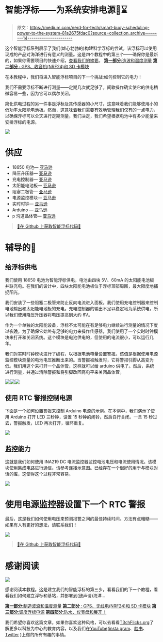 # 智能浮标——为系统安排电源🔋⌛

> 原文：<https://medium.com/nerd-for-tech/smart-buoy-scheduling-power-to-the-system-81a2675fdac0?source=collection_archive---------14----------------------->

这个智能浮标系列展示了我们(雄心勃勃的)构建科学浮标的尝试，该浮标可以使用现成的产品对海洋进行有意义的测量。这是四个教程中的第三个——确保你是最新的，如果你需要项目的快速介绍，[查看我们的摘要](https://t3chflicks.medium.com/smart-buoy-summary-602f9db544bb)。
[**第一部分**:造波和温度测量](https://t3chflicks.medium.com/smart-buoy-making-wave-and-temperature-measurements-%EF%B8%8F-cdda14c52196)
[**第二部分** : GPS、收音机(NRF24)和 SD 卡模块](https://t3chflicks.medium.com/smart-buoy-gps-radio-nrf24-and-a-sd-card-module-6029af3a69d)

在本教程中，我们将进入智能浮标项目的下一个挑战:如何控制它的电力！

我们不需要浮标不断进行测量——定期几次就足够了。间歇操作确实使它的供电稍微容易一些，因为它可以偶尔关闭。

简化供电过程的另一件事是浮标及其传感器的小尺寸，这意味着我们能够使用小的低功率太阳能电池板。然而，这意味着我们需要有效地管理我们仅有的一点电力，以确保浮标可以全天进行定期测量。我们决定，我们希望根据电池中有多少能量来安排浮标的电源。

![](img/1de09a18b5cd97b9b44c7c5969af46d4.png)

# 供应

*   18650 电池— [亚马逊](https://amzn.to/2ZOMuCq)
*   降压升压器— [亚马逊](https://amzn.to/2ZS1a3q)
*   充电控制器— [亚马逊](https://amzn.to/2ZS1a3q)
*   太阳能电池板— [亚马逊](https://amzn.to/2ZS1a3q)
*   阻塞二极管— [亚马逊](https://amzn.to/2ZS1a3q)
*   电源监控模块— [亚马逊](https://amzn.to/2ZS1a3q)
*   实时时钟— [亚马逊](https://amzn.to/2ZS1a3q)
*   Arduino — [亚马逊](https://amzn.to/2ZS1a3q)
*   p 沟道晶体管— [亚马逊](https://amzn.to/2ZS1a3q)

> [🔗在 Github 上获取智能浮标代码📔](https://github.com/sk-t3ch/smart-buoy)

# 辅导的🤖

## 给浮标供电

我们使用 18650 电池为智能浮标供电，电池由四块 5V、60mA 的太阳能电池板并联充电。在我们的设计中，四块太阳能电池板位于浮标顶部周围，最大限度地捕捉阳光。

我们安装了一些阻塞二极管来防止反向电流进入面板。我们使用充电控制器来控制电池输出和太阳能电池板的充电。充电控制器的输出不足以稳定地为系统供电，所以我们使用降压升压器将电压提高到大约 6V。

作为一个单独的太阳能设备，浮标不太可能在有足够电力继续进行测量的情况下度过夜晚。为了确保它始终有足够的电力来操作传感器，我们使用了一个实时时钟模块来打开和关闭系统。这个模块是电池供电的，但使用的电流很小，可以运行几年。

我们对实时时钟模块进行了编程，以根据电池电量设置警报。该值是根据使用电源监控模块测量的电池电压推断出来的。当警报被触发时，它将警报引脚从高变为低。我们用这个来打开一个晶体管，这样就可以给 arduino 供电了。然后，系统进行测量，并通过清除警报和将引脚改回高电平来关闭晶体管。

![](img/d880f725332bcdf93444a717b4df1fad.png)![](img/51414d9b318927e3c0a26f69134c758b.png)![](img/285f203c826655032de313514e956dc3.png)

## 使用 RTC 警报控制电源

下面是一个如何设置警报来控制 Arduino 电源的示例。在本例中，我们演示了使用 Arduino 打开 LED 三秒钟，设置 15 秒钟的闹铃，然后自行关闭。一旦 15 秒过去，警报触发，LED 再次打开，循环重复。

![](img/89caef1fc18c227b172206fb2455bd20.png)

## 监控能力

这就是我们如何使用 INA219 DC 电流监控器监控电池电压和电流使用情况。该模块使用集成电路进行通信，请参考连接示意图。已经存在一个很好的用于与模块对话的库，这使得这个过程非常容易。

![](img/e693afe58a510447b0d0e7bdc1790efa.png)

# 使用电源监控器设置下一个 RTC 警报

最后，这是我们如何使用电压来预测报警之间的最佳持续时间。方法有点粗糙——如果有人有更好的想法，请联系我们！

![](img/f1ca71b28c1181cc2808af2e964faaa5.png)

> [🔗在 Github 上获取智能浮标代码📔](https://github.com/sk-t3ch/smart-buoy)

# 感谢阅读

![](img/917e62a5a7ae0d3159979bd15699defe.png)

感谢阅读本教程。这是建立我们的智能浮标的第三步，看看我们的下一个教程，看看我们如何建立浮标和基站，并部署到(鼓声请)海洋…

[**第一部分**:制造波浪和温度测量](https://t3chflicks.medium.com/smart-buoy-making-wave-and-temperature-measurements-%EF%B8%8F-cdda14c52196)
[**第二部分** : GPS、无线电(NRF24)和 SD 卡模块](https://t3chflicks.medium.com/smart-buoy-gps-radio-nrf24-and-a-sd-card-module-6029af3a69d)
[**第三部分**:调度浮标电源](https://t3chflicks.medium.com/smart-buoy-scheduling-power-to-the-system-81a2675fdac0)
[**第四部分**:防水、仪表盘和展开！](https://t3chflicks.medium.com/smart-buoy-waterproofing-dashboards-and-deploy-15c730bf9a3a)

我们希望你喜欢这篇文章。如果你喜欢这种风格，可以去看看[T3chFlicks.org](https://t3chflicks.org/)了解更多以科技为中心的教育内容，以及我们在[YouTube](https://www.youtube.com/channel/UC0eSD-tdiJMI5GQTkMmZ-6w)([insta gram](https://www.instagram.com/t3chflicks/)、[脸书](https://www.facebook.com/t3chflicks)、 [Twitter](https://twitter.com/t3chflicks) )上做的所有有趣的事情。